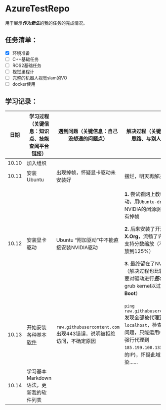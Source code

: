 # AzureTestRepo
用于展示***作为新生***的我的任务的完成情况。

## 任务清单：
- [x] 环境准备
- [ ] C++基础任务
- [ ] ROS2基础任务
- [ ] 视觉里程计
- [ ] 完整的机器人视觉slam的VO
- [ ] docker使用

## 学习记录：

| 日期| 学习过程（关键信息：知识点、技能 查阅平台 链接）| 遇到问题（关键信息：自己没想通的问题点）|解决过程（关键信息：分析思路、与别人的交流）|
|--------|--------------------------------------------------------|--------------------------------------------------------|--------------------------------------------------------|
|10.10|加入组织|||
|10.11|安装Ubuntu|出现掉帧，怀疑显卡驱动未安装好|摆烂，明天再解决|
|10.12|安装显卡驱动|Ubuntu “附加驱动”中不能直接安装NVIDIA驱动|<p>**1.** 尝试看网上教程安装驱动，用``Ubuntu-driver``安装了NVIDIA的闭源驱动，但仍然有掉帧</p><p>**2.** 后来安装了开源的**X.Org**，流畅了许多，但不支持分数缩放（不能将DPI缩放到125%）</p><p>**3.** 最终留在了NVIDIA官方（解决过程也比较坎坷，还要对驱动进行***签名***并添加到grub kernel以过**Secure Boot**）</p>|
|10.13|开始安装各种基本[软件](./AppList.md)| ``raw.githubusercontent.com`` 出现443错误，说明被拒绝访问，不确定原因|``ping raw.githubusercontent.com``发现全部被代理到``localhost``，检查代理软件无问题，只能运用``hosts``把域名强行代理到``185.199.108.133``(真实映射的IP)，怀疑此域名被GFW污染……
|10.14|学习基本Markdown语法，更新我的软件列表||